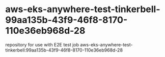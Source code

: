 # aws-eks-anywhere-test-tinkerbell-99aa135b-43f9-46f8-8170-110e36eb968d-28
repository for use with E2E test job aws-eks-anywhere-test-tinkerbell:99aa135b-43f9-46f8-8170-110e36eb968d-28
